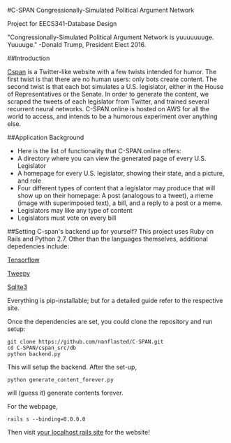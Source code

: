 #C-SPAN
Congressionally-Simulated Political Argument Network

Project for EECS341-Database Design

"Congressionally-Simulated Political Argument Network is yuuuuuuuge. Yuuuuge." -Donald Trump, President Elect 2016. 

##Introduction

[Cspan](http://www.c-span.online/ "AMAZING!!!") is a Twitter-like website with a few twists intended for humor. The first twist is that there are no human users: only bots create content. The second twist is that each bot simulates a U.S. legislator, either in the House of Representatives or the Senate. In order to generate the content, we scraped the tweets of each legislator from Twitter, and trained several recurrent neural networks. C-SPAN.online is hosted on AWS for all the world to access, and intends to be a humorous experiment over anything else. 

##Application Background
* Here is the list of functionality that C-SPAN.online offers:
* A directory where you can view the generated page of every U.S. Legislator
* A homepage for every U.S. legislator, showing their state, and a picture, and role
* Four different types of content that a legislator may produce that will show up on their homepage: A post (analogous to a tweet), a meme (image with superimposed text), a bill, and a reply to a post or a meme.
* Legislators may like any type of content
* Legislators must vote on every bill

##Setting C-span's backend up for yourself?
This project uses Ruby on Rails and Python 2.7. Other than the languages themselves, additional depedencies include:

[Tensorflow](https://www.tensorflow.org/get_started/os_setup "Literally amazing")

[Tweepy](http://www.tweepy.org/)

[Sqlite3](https://sqlite.org/)

Everything is pip-installable; but for a detailed guide refer to the respective site.

Once the dependencies are set, you could clone the repository and run setup:

```
git clone https://github.com/nanflasted/C-SPAN.git
cd C-SPAN/cspan_src/db
python backend.py
```

This will setup the backend. After the set-up,

```
python generate_content_forever.py
```

will (guess it) generate contents forever.

For the webpage, 

```
rails s --binding=0.0.0.0
```

Then visit [your localhost rails site](http://localhost:3000 "Yay C-span on rails") for the website!








